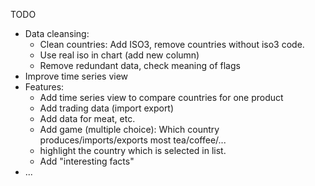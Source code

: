 TODO
* Data cleansing:
    * Clean countries: Add ISO3, remove countries without iso3 code.
    * Use real iso in chart (add new column)
    * Remove redundant data, check meaning of flags
* Improve time series view
* Features:
    * Add time series view to compare countries for one product
    * Add trading data (import export)
    * Add data for meat, etc.
    * Add game (multiple choice): Which country produces/imports/exports most tea/coffee/...
    * highlight the country which is selected in list.
    * Add "interesting facts"
* ...
